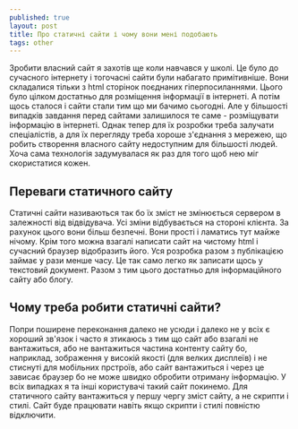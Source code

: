 ```yaml
---
published: true
layout: post
title: Про статичні сайти і чому вони мені подобають
tags: other
---
```

Зробити власний сайт я захотів ще коли навчався у школі. Це було до сучасного інтернету і тогочасні сайти були набагато примітивніше. Вони складалися тільки з html сторінок поєднаних гіперпосиланнями. Цього було цілком достатньо для розміщення інформації в інтернеті. А потім щось сталося і сайти стали тим що ми бачимо сьогодні. Але у більшості випадків завдання перед сайтами залишилося те саме - розміщувати інформацію в інтернеті. Однак тепер для їх розробки треба залучати спеціалістів, а для їх перегляду треба хороше з'єднання з мережею, що робить створення власного сайту недоступним для більшості людей. Хоча сама технологія задумувалася як раз для того щоб нею міг скористатися кожен. 

## Переваги статичного сайту

Статичні сайти називаються так бо їх зміст не змінюється сервером в залежності від відвідувача. Усі зміни відбувається на стороні клієнта. За рахунок цього вони більш безпечні. Вони прості і ламатись тут майже нічому. Крім того можна взагалі написати сайт на чистому html і сучасний браузер відобразить його. Уся розробка разом з публікацією займає у рази менше часу. Це так само легко як записати щось у текстовий документ. Разом з тим цього достатньо для інформаційного сайту або блогу. 

## Чому треба робити статичні сайти?

Попри поширене переконання далеко не усюди і далеко не у всіх є хороший зв'язок і часто я зтикаюсь з тим що сайт або взагалі не вантажиться, або не вантажиться частина контенту сайту бо, наприклад, зображення у високій якості (для велких дисплеїв) і не стиснуті для мобільних прстроїв, або сайт вантажиться і через це зависає браузер бо не може швидко обробити отриману інформацію. У всіх випадках я та інші користувачі такий сайт покинемо. Для статичного сайту вантажиться у першу чергу зміст сайту, а не скрипти і стилі. Сайт буде працювати навіть якщо скрипти і стилі повністю відключити.


